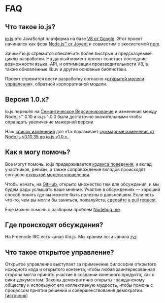 # FAQ

## Что такое io.js?

[io.js](https://github.com/iojs/io.js) это JavaScript платформа на базе [V8 от Google](http://code.google.com/p/v8/). Этот проект начинался как форк [Node.js™ от Joyent](https://nodejs.org/) и совместим с экосистемой [npm](https://www.npmjs.org/).

Зачем? io.js стремится обеспечить более быстрые и предсказуемые циклы разработки. На данный момент проект сочетает последние возможности языка, API, и оптимизации производительности V8, а также обновлённые libuv и другие основные библиотеки.

Проект стремится вести разработку согласно &laquo;[открытой модели управления](https://github.com/iojs/io.js/blob/v1.x/GOVERNANCE.md#readme)&raquo;, обратной корпоративной модели.

## Версия 1.0.x?

io.js перешёл на [Семантическое Версионирование](http://semver.org/) и изменения между Node.js™ 0.10 и io.js 1.0.0 были достаточно значительными чтобы оправдать увеличение мажорной версии.

Наш [список изменений](https://github.com/iojs/io.js/blob/v1.x/CHANGELOG.md) для v1.x показывает [суммарные изменения от Node.js v0.10.35 до io.js v1.0.x.](https://github.com/iojs/io.js/blob/v1.x/CHANGELOG.md#summary-of-changes-from-nodejs-v01035-to-iojs-v100).

## Как я могу помочь?

Все могут помочь. io.js придерживается [кодекса поведения](https://github.com/iojs/io.js/blob/v1.x/CONTRIBUTING.md#code-of-conduct), и вклад участников, релизы, а также сопровождение вкладов происходят согласно [открытой модели управления](https://github.com/iojs/io.js/blob/v1.x/GOVERNANCE.md#readme).

Чтобы начать, на [GitHub](https://github.com/iojs/io.js/issues), открыто множество тем для обсуждения, и мы будем рады услышать ваше мнение. Участие в обсуждениях — хороший способ понять где вы можете быть полезны в дальнейшем. Если есть что-то, чем вы могли бы заняться, пожалуйста, [сделайте a pull request](https://github.com/iojs/io.js/blob/v1.x/CONTRIBUTING.md#code-contributions).

Ещё можно помочь с разбором проблем [Nodebug.me](http://nodebug.me/).

## Где происходят обсуждения?

На Freenode IRC есть канал #io.js. Мы храним логи канала [тут](http://logs.libuv.org/io.js/latest).

## Что такое открытое управление?

Открытое управление выступает за применение философии открытого исходного кода и открытого контента, чтобы любая заинтересованная сторона могла принять участие в создании конечного продукта, как с вики-документом. Законы демократично открыты гражданскому обществу и используют его коллективную мудрость, чтобы помочь с процессом прнятия решений и совершенствования демократии. [[источник]](https://en.wikipedia.org/wiki/Open-source_governance)
